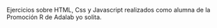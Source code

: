 Ejercicios sobre HTML, Css y Javascript realizados como alumna de la Promoción R de Adalab yo solita.
